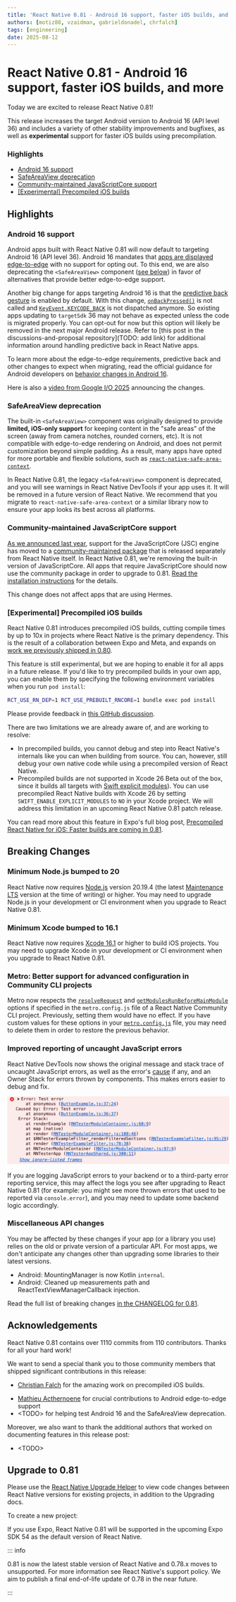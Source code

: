 ```yaml
---
title: 'React Native 0.81 - Android 16 support, faster iOS builds, and more'
authors: [motiz88, vzaidman, gabrieldonadel, chrfalch]
tags: [engineering]
date: 2025-08-12
---
```


# React Native 0.81 - Android 16 support, faster iOS builds, and more

Today we are excited to release React Native 0.81!

This release increases the target Android version to Android 16 (API level 36) and includes a variety of other stability improvements and bugfixes, as well as **experimental** support for faster iOS builds using precompilation.

### Highlights

- [Android 16 support](#android-16-support)
- [SafeAreaView deprecation](#safeareaview-deprecation)
- [Community-maintained JavaScriptCore support](#community-maintained-javascriptcore-support)
- [[Experimental] Precompiled iOS builds](#experimental-precompiled-ios-builds)

<!--truncate-->

## Highlights

### Android 16 support

Android apps built with React Native 0.81 will now default to targeting Android 16 (API level 36). Android 16 mandates that [apps are displayed edge-to-edge](https://developer.android.com/develop/ui/views/layout/edge-to-edge) with no support for opting out. To this end, we are also deprecating the `<SafeAreaView>` component ([see below](#safeareaview-deprecation)) in favor of alternatives that provide better edge-to-edge support.

Another big change for apps targeting Android 16 is that the [predictive back gesture](https://developer.android.com/guide/navigation/custom-back/predictive-back-gesture) is enabled by default. With this change, [`onBackPressed()`](<https://developer.android.com/reference/androidx/activity/ComponentActivity#onBackPressed()>) is not called and [`KeyEvent.KEYCODE_BACK`](https://developer.android.com/reference/android/view/KeyEvent#KEYCODE_BACK) is not dispatched anymore. So existing apps updating to `targetSdk` 36 may not behave as expected unless the code is migrated properly. You can opt-out for now but this option will likely be removed in the next major Android release. Refer to [this post in the discussions-and-proposal repository](TODO: add link) for additional information around handling predictive back in React Native apps.

To learn more about the edge-to-edge requirements, predictive back and other changes to expect when migrating, read the official guidance for Android developers on [behavior changes in Android 16](https://developer.android.com/about/versions/16/behavior-changes-16).

Here is also a [video from Google I/O 2025](https://youtu.be/IaNpcrCSDiI?si=K0N9Qm21oBE0Z8_k&t=2333) announcing the changes.

### SafeAreaView deprecation

<!--alex ignore simple retext-equality-->

The built-in `<SafeAreaView>` component was originally designed to provide **limited, iOS-only support** for keeping content in the "safe areas" of the screen (away from camera notches, rounded corners, etc). It is not compatible with edge-to-edge rendering on Android, and does not permit customization beyond simple padding. As a result, many apps have opted for more portable and flexible solutions, such as [`react-native-safe-area-context`](https://appandflow.github.io/react-native-safe-area-context/).

In React Native 0.81, the legacy `<SafeAreaView>` component is deprecated, and you will see warnings in React Native DevTools if your app uses it. It will be removed in a future version of React Native. We recommend that you migrate to `react-native-safe-area-context` or a similar library now to ensure your app looks its best across all platforms.

### Community-maintained JavaScriptCore support

[As we announced last year](./2025-04-08-react-native-0.79.md#jsc-moving-to-community-package), support for the JavaScriptCore (JSC) engine has moved to a [community-maintained package](https://github.com/react-native-community/javascriptcore) that is released separately from React Native itself. In React Native 0.81, we're removing the built-in version of JavaScriptCore. All apps that require JavaScriptCore should now use the community package in order to upgrade to 0.81. [Read the installation instructions](https://github.com/react-native-community/javascriptcore#installation) for the details.

This change does not affect apps that are using Hermes.

### [Experimental] Precompiled iOS builds

React Native 0.81 introduces precompiled iOS builds, cutting compile times by up to 10x in projects where React Native is the primary dependency. This is the result of a collaboration between Expo and Meta, and expands on [work we previously shipped in 0.80](./2025-06-12-react-native-0.80.md#experimental---react-native-ios-dependencies-are-now-prebuilt).

This feature is still experimental, but we are hoping to enable it for all apps in a future release. If you'd like to try precompiled builds in your own app, you can enable them by specifying the following environment variables when you run `pod install`:

```bash
RCT_USE_RN_DEP=1 RCT_USE_PREBUILT_RNCORE=1 bundle exec pod install
```

Please provide feedback in [this GitHub discussion](https://github.com/react-native-community/discussions-and-proposals/discussions/923).

There are two limitations we are already aware of, and are working to resolve:

- In precompiled builds, you cannot debug and step into React Native's internals like you can when building from source. You can, however, still debug your own native code while using a precompiled version of React Native.
- Precompiled builds are not supported in Xcode 26 Beta out of the box, since it builds all targets with [Swift explicit modules](https://developer.apple.com/documentation/xcode-release-notes/xcode-26-release-notes#Resolved-Issues-in-Xcode-26-Beta:~:text=Starting%20from%20Xcode%2026%2C%20Swift%20explicit%20modules%20will%20be%20the%20default%20mode%20for%20building%20all%20Swift%20targets)). You can use precompiled React Native builds with Xcode 26 by setting `SWIFT_ENABLE_EXPLICIT_MODULES` to `NO` in your Xcode project. We will address this limitation in an upcoming React Native 0.81 patch release.

You can read more about this feature in Expo's full blog post, [Precompiled React Native for iOS: Faster builds are coming in 0.81](https://expo.dev/blog/precompiled-react-native-for-ios).

## Breaking Changes

### Minimum Node.js bumped to 20

React Native now requires [Node.js](http://Node.js) version 20.19.4 (the latest [Maintenance LTS](https://nodejs.org/en/about/previous-releases) version at the time of writing) or higher. You may need to upgrade Node.js in your development or CI environment when you upgrade to React Native 0.81.

### Minimum Xcode bumped to 16.1

React Native now requires [Xcode 16.1](https://developer.apple.com/documentation/xcode-release-notes/xcode-16_1-release-notes) or higher to build iOS projects. You may need to upgrade Xcode in your development or CI environment when you upgrade to React Native 0.81.

### Metro: Better support for advanced configuration in Community CLI projects

Metro now respects the [`resolveRequest`](https://metrobundler.dev/docs/configuration#resolverequest) and [`getModulesRunBeforeMainModule`](getModulesRunBeforeMainModule) options if specified in the `metro.config.js` file of a React Native Community CLI project. Previously, setting them would have no effect. If you have custom values for these options in your [`metro.config.js`](metro.config.js) file, you may need to delete them in order to restore the previous behavior.

### Improved reporting of uncaught JavaScript errors

React Native DevTools now shows the original message and stack trace of uncaught JavaScript errors, as well as the error's [cause](https://developer.mozilla.org/en-US/docs/Web/JavaScript/Reference/Global_Objects/Error/cause) if any, and an Owner Stack for errors thrown by components. This makes errors easier to debug and fix.

![Example error including a cause and Owner Stack](../static/blog/assets/0.81-improved-uncaught-error.png)

If you are logging JavaScript errors to your backend or to a third-party error reporting service, this may affect the logs you see after upgrading to React Native 0.81 (for example: you might see more thrown errors that used to be reported via `console.error`), and you may need to update some backend logic accordingly.

### Miscellaneous API changes

You may be affected by these changes if your app (or a library you use) relies on the old or private version of a particular API. For most apps, we don't anticipate any changes other than upgrading some libraries to their latest versions.

- Android: MountingManager is now Kotlin `internal`.
- Android: Cleaned up measurements path and ReactTextViewManagerCallback injection.

Read the full list of breaking changes [in the CHANGELOG for 0.81](https://github.com/facebook/react-native/blob/main/CHANGELOG.md#v0810).

## Acknowledgements

React Native 0.81 contains over 1110 commits from 110 contributors. Thanks for all your hard work!

<!--alex ignore special retext-equality-->

We want to send a special thank you to those community members that shipped significant contributions in this release:

- [Christian Falch](<[https://github.com/chrfalch](https://github.com/chrfalch)>) for the amazing work on precompiled iOS builds.
<!-- // @case-police-ignore Mathieu -->
- [Mathieu Acthernoene](https://github.com/zoontek) for crucial contributions to Android edge-to-edge support
- &lt;TODO> for helping test Android 16 and the SafeAreaView deprecation.

Moreover, we also want to thank the additional authors that worked on documenting features in this release post:

- &lt;TODO>

## Upgrade to 0.81

Please use the [React Native Upgrade Helper](https://react-native-community.github.io/upgrade-helper/) to view code changes between React Native versions for existing projects, in addition to the Upgrading docs.

To create a new project:

If you use Expo, React Native 0.81 will be supported in the upcoming Expo SDK 54 as the default version of React Native.

::: info

0.81 is now the latest stable version of React Native and 0.78.x moves to unsupported. For more information see React Native's support policy. We aim to publish a final end-of-life update of 0.78 in the near future.

:::
